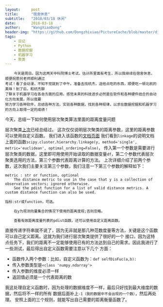 ```yaml
---
layout:     post
title:      "宿舍休息"
subtitle:   "2018/03/18 休闲"
date:       2018-03-18
author:     "WangXiaoDong"
header-img: "https://github.com/Dongzhixiao/PictureCache/blob/master/diaryPic/20180318.jpg?raw=true"
tags:
    - 日记
    - Python
    - 数据挖掘
    - 机器学习
    - 聚类
---
```


```
    今天是周日。因为这两天中科院博士考试，估计所里面有考生，所以我继续在宿舍休息，顺便祝愿何老师顺利通过
考试！看了会动漫，不知不觉就到了中午。准备去找杭杰，送他点吃的东西，顺便吃一顿北航的美味！到了后，和杭杰聊
了聊关于机器学习在各自方面的应用，感觉未来的科技进步必然是在软件和各种硬件结合的自动化方向发展。所以我要
努力学习各种软件，总结各种方法，实验各种数据，找到各种规律，以求在数据挖掘和机器学习的方向上取得一定的成绩！
```

今天，总结一下如何使用层次聚类算法里面的距离度量问题

层次聚类<a target="_blank" href="https://dongzhixiao.github.io/2018/01/14/blog/">上次</a>已经总结过。
这次仅仅说明层次聚类的距离参数，这里的距离参数可以使用自定义函数。
我们进入该函数的<a target="_blank" href="https://docs.scipy.org/doc/scipy/reference/generated/scipy.cluster.hierarchy.linkage.html#scipy.cluster.hierarchy.linkage">文档页面</a>
我们看到`linkage`的说明文档上面的函数`scipy.cluster.hierarchy.linkage(y, method='single', metric='euclidean', optimal_ordering=False)`，
传入第一个参数是需要进行层次聚类的数据，这里即可用使用开始读取的数据变量`df`，第二个参数代表层次聚类选用的方法，第三个参数代表距离计算的方法。
上次详细介绍了前两个参数，这次我们主要关注第三个参数，我们注意一下第三个参数的解释如下：

```
metric : str or function, optional
    The distance metric to use in the case that y is a collection of observation vectors; ignored otherwise. 
    See the pdist function for a list of valid distance metrics. A custom distance function can also be used.

指标:str或function，可选。

    在y为观测向量集合的情况下使用的距离度规;否则忽略。

    查看有效距离度量列表的pdist函数。还可以使用自定义距离函数。
```

直接传递字符串就不说了，因为无非就是那几种范数度量等方法，关键是这个函数可以自己定义距离。这就为我们进行层次聚类提供了很好的一个
接口，因为这特点任务下，我们的距离不一定能够使用已有的方法达到自己的需求。因此我进行了一些测试，最后得出自定义函数需要注意以下几个
方面：

- 函数传入两个参数：比如，自定义函数为：`def selfDisFuc(a,b):`
- 传入参数类型是`<class 'numpy.ndarray'>`
- 传入参数的维度必须一样
- 返回值必须是一个代表距离的数

我这处理自定义函数时，因为处理的数据维度不一样，最后只好找到最大维度的数据，然后将不一样的所有
数据后面补上`-1（我的数据中不会出现的一个数）`，然后再处理。
安照上面的三个规则，就能写出自己需要的距离衡量函数了。


